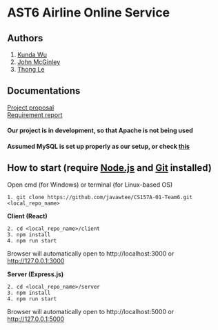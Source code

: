 # AST6 Airline Online Service
## Authors
1. [Kunda Wu](mailto:kunda.wu@sjsu.edu)
2. [John McGinley](mailto:johnpatmcginley@gmail.com)
3. [Thong Le](mailto:javawtee@gmail.com)

## Documentations
[Project proposal](https://github.com/javawtee/CS157A-01-Team6/blob/master/Documentations/CS157A-Team6-Project_proposal.docx)<br/>
[Requirement report](https://github.com/javawtee/CS157A-01-Team6/blob/master/Documentations/CS157A-Team6-Requirement_report.docx)

#### Our project is in development, so that Apache is not being used
#### Assumed MySQL is set up properly as our setup, or check [this](https://github.com/javawtee/CS157A-01-Team6/tree/master/Setup/mysql)

## How to start (require [Node.js](https://nodejs.org/en/) and [Git](https://git-scm.com/downloads) installed)

Open cmd (for Windows) or terminal (for Linux-based OS)
```
1. git clone https://github.com/javawtee/CS157A-01-Team6.git <local_repo_name>
```
**Client (React)**
```
2. cd <local_repo_name>/client
3. npm install
4. npm run start
```
Browser will automatically open to http://localhost:3000 or http://127.0.0.1:3000

**Server (Express.js)**
```
2. cd <local_repo_name>/server
3. npm install
4. npm run start
```
Browser will automatically open to http://localhost:5000 or http://127.0.0.1:5000
